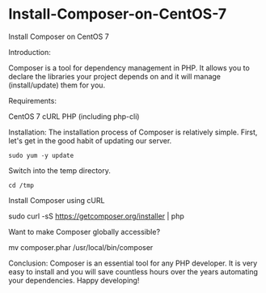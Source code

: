 # Install-Composer-on-CentOS-7
Install Composer on CentOS 7


Introduction:

Composer is a tool for dependency management in PHP. It allows you to declare the libraries your project depends on and it will manage (install/update) them for you.

Requirements:

CentOS 7
cURL
PHP (including php-cli)

Installation:
The installation process of Composer is relatively simple. First, let's get in the good habit of updating our server.

    sudo yum -y update

Switch into the temp directory.

    cd /tmp

Install Composer using cURL

  sudo curl -sS https://getcomposer.org/installer | php

Want to make Composer globally accessible?

  mv composer.phar /usr/local/bin/composer

Conclusion:
Composer is an essential tool for any PHP developer. It is very easy to install and you will save countless hours over the years automating your dependencies. Happy developing!
